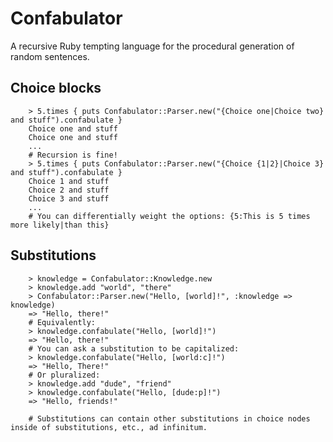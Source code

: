# Confabulator

A recursive Ruby tempting language for the procedural generation of random sentences.

## Choice blocks

		> 5.times { puts Confabulator::Parser.new("{Choice one|Choice two} and stuff").confabulate }
		Choice one and stuff
		Choice one and stuff
		...
		# Recursion is fine!
		> 5.times { puts Confabulator::Parser.new("{Choice {1|2}|Choice 3} and stuff").confabulate }
		Choice 1 and stuff
		Choice 2 and stuff
		Choice 3 and stuff
		...
		# You can differentially weight the options: {5:This is 5 times more likely|than this}

## Substitutions

		> knowledge = Confabulator::Knowledge.new
		> knowledge.add "world", "there"
		> Confabulator::Parser.new("Hello, [world]!", :knowledge => knowledge)
		=> "Hello, there!"
		# Equivalently:
		> knowledge.confabulate("Hello, [world]!")
		=> "Hello, there!"
		# You can ask a substitution to be capitalized:
		> knowledge.confabulate("Hello, [world:c]!")
		=> "Hello, There!"
		# Or pluralized:
		> knowledge.add "dude", "friend"
		> knowledge.confabulate("Hello, [dude:p]!")
		=> "Hello, friends!"
		
		# Substitutions can contain other substitutions in choice nodes inside of substitutions, etc., ad infinitum.
